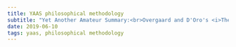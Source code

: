```yaml
---
title: YAAS philosophical methodology
subtitle: "Yet Another Amateur Summary:<br>Overgaard and D'Oro's <i>The Cambridge Companion to Philosophical Methodology</i>"
date: 2019-06-10
tags: yaas, philosophical methodology
---
```

